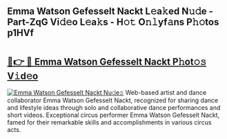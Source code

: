 ## Emma Watson Gefesselt Nackt L𝚎a𝚔ed N𝚞𝚍e - Part-ZqG Vi𝚍𝚎o L𝚎a𝚔s - H𝚘𝚝 O𝚗𝚕yf𝚊ns P𝚑𝚘tos p1HVf

# <h2><a href="http://kf0vuu.oniu.top/?m=Emma+Watson+Gefesselt+Nackt">🔗👉 🔴 Emma Watson Gefesselt Nackt P𝚑ot𝚘𝚜 V𝚒d𝚎o</a></h2>

[![Emma Watson Gefesselt Nackt Nu𝚍e𝚜](https://i.imgur.com/0qMVB7G.gif)](http://kf0vuu.oniu.top/?m=Emma+Watson+Gefesselt+Nackt)
Web-based artist and dance collaborator Emma Watson Gefesselt Nackt, recognized for sharing dance and lifestyle ideas through solo and collaborative dance performances and short videos. Exceptional circus performer Emma Watson Gefesselt Nackt, famed for their remarkable skills and accomplishments in various circus acts.  
